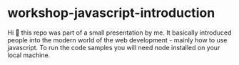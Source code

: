 # workshop-javascript-introduction

Hi 👋 this repo was part of a small presentation by me. It basically introduced people into the modern world of the web development - mainly how to use javascript. To run the code samples you will need node installed on your local machine.
